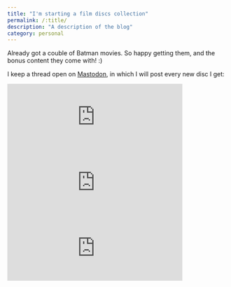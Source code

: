 ```yaml
---
title: "I'm starting a film discs collection"
permalink: /:title/
description: "A description of the blog"
category: personal
---
```


Already got a couble of Batman movies. So happy getting them, and the bonus content they come with! :)

I keep a thread open on [Mastodon](https://social.ayco.io/@ayo/110639728990416918), in which I will post every new disc I get:

<iframe src="https://social.ayco.io/@ayo/110639728990416918/embed" class="mastodon-embed" style="max-width: 100%; border: 0" width="400" allowfullscreen="allowfullscreen"></iframe><script src="https://social.ayco.io/embed.js" async="async"></script>

<iframe src="https://social.ayco.io/@ayo/110640803922027425/embed" class="mastodon-embed" style="max-width: 100%; border: 0" width="400" allowfullscreen="allowfullscreen"></iframe><script src="https://social.ayco.io/embed.js" async="async"></script>

<iframe src="https://social.ayco.io/@ayo/110685362953465106/embed" class="mastodon-embed" style="max-width: 100%; border: 0" width="400" allowfullscreen="allowfullscreen"></iframe><script src="https://social.ayco.io/embed.js" async="async"></script>
